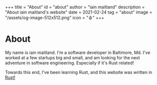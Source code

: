 +++
title = "About"
id = "about"
author = "iain maitland"
description = "About iain maitland's website"
date = 2021-02-24
tag = "about"
image = "/assets/og-image-512x512.png"
icon = "🩸"
+++

# About
My name is iain maitland. I'm a software developer in Baltimore, Md. I've worked at a few startups big and small, and am looking for the next adventure in software engineering. Especially if it's Rust related!

Towards this end, I've been learning Rust, and this website was written in [Rust!](/learning_rust)
